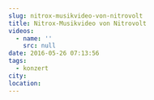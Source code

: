 ```yaml
---
slug: nitrox-musikvideo-von-nitrovolt
title: Nitrox-Musikvideo von Nitrovolt
videos:
  - name: ''
    src: null
date: 2016-05-26 07:13:56
tags:
  - konzert
city:
location:
---
```

